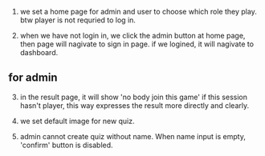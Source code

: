 1. we set a home page for admin and user to choose which role they play. btw player is not requried to log in.

2. when we have not login in, we click the admin button at home page, then page will nagivate to sign in page. if we logined, it will nagivate to dashboard.

## for admin
3. in the result page, it will show 'no body join this game' if this session hasn't player, this way expresses the result more directly and clearly.

4. we set default image for new quiz.

5. admin cannot create quiz without name. When name input is empty, 'confirm' button is disabled.

